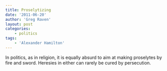 ```yaml
---
title: Proselytizing
date: '2011-06-20'
author: 'Greg Raven'
layout: post
categories:
    - politics
tags:
    - 'Alexander Hamilton'
---
```


In politics, as in religion, it is equally absurd to aim at making proselytes by fire and sword. Heresies in either can rarely be cured by persecution.